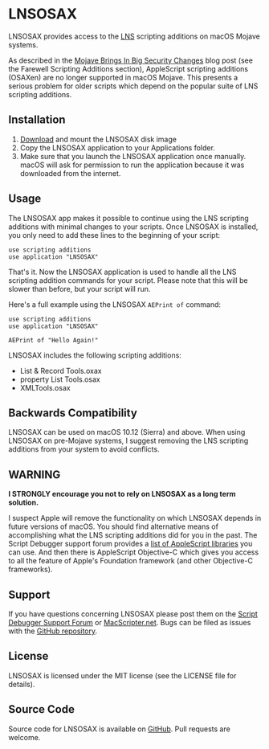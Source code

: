 # LNSOSAX

LNSOSAX provides access to the [LNS](https://latenightsw.com/support/freeware/) scripting additions on macOS Mojave systems.

As described in the [Mojave Brings In Big Security Changes](https://latenightsw.com/mojave-brings-in-big-security-changes/) blog post (see the Farewell Scripting Additions section), AppleScript scripting additions (OSAXen) are no longer supported in macOS Mojave.  This presents a serious problem for older scripts which depend on the popular suite of LNS scripting additions.

## Installation

1. [Download](https://s3.amazonaws.com/latenightsw.com/LNSOSAX1.0.dmg) and mount the LNSOSAX disk image
2. Copy the LNSOSAX application to your Applications folder.
3. Make sure that you launch the LNSOSAX application once manually.  macOS will ask for permission to run the application because it was downloaded from the internet.

## Usage

The LNSOSAX app makes it possible to continue using the LNS scripting additions with minimal changes to your scripts.  Once LNSOSAX is installed, you only need to add these lines to the beginning of your script:

```
use scripting additions 
use application "LNSOSAX"

```

That's it.  Now the LNSOSAX application is used to handle all the LNS scripting addition commands for your script.  Please note that this will be slower than before, but your script will run.

Here's a full example using the LNSOSAX `AEPrint of` command:

```
use scripting additions
use application "LNSOSAX"

AEPrint of "Hello Again!"
```

LNSOSAX includes the following scripting additions:

- List & Record Tools.oxax
- property List Tools.osax
- XMLTools.osax

## Backwards Compatibility

LNSOSAX can be used on macOS 10.12 (Sierra) and above.  When using LNSOSAX on pre-Mojave systems, I suggest removing the LNS scripting additions from your system to avoid conflicts.

## WARNING

**I STRONGLY encourage you not to rely on LNSOSAX as a long term solution.**

I suspect Apple will remove the functionality on which LNSOSAX depends in future versions of macOS.  You should find alternative means of accomplishing what the LNS scripting additions did for you in the past.  The Script Debugger support forum provides a [list of AppleScript libraries](https://forum.latenightsw.com/t/documentation-links/1485) you can use.  And then there is AppleScript Objective-C which gives you access to all the feature of Apple's Foundation framework (and other Objective-C frameworks).

## Support

If you have questions concerning LNSOSAX please post them on the [Script Debugger Support Forum](https://forum.latenightsw.com/c/applescript) or [MacScripter.net](http://MacScripter.net).  Bugs can be filed as issues with the [GitHub repository](https://github.com/alldritt/SatimageOSAX).

## License

LNSOSAX is licensed under the MIT license (see the LICENSE file for details).

## Source Code

Source code for LNSOSAX is available on [GitHub](https://github.com/alldritt/SatimageOSAX).  Pull requests are welcome.


